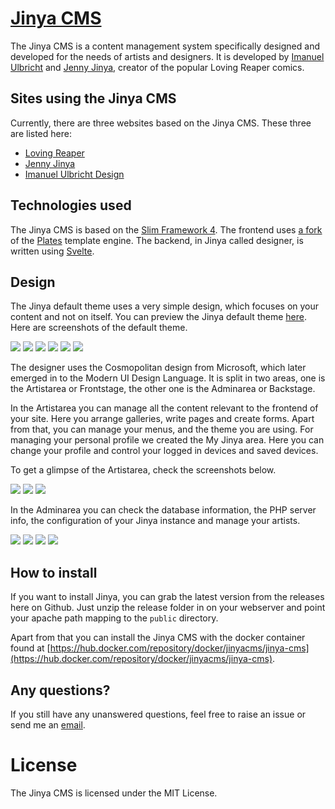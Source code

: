 # [Jinya CMS](https://jinya.de)
The Jinya CMS is a content management system specifically designed and developed for the needs of artists and designers. It is developed by [Imanuel Ulbricht](https://imanuel.dev) and [Jenny Jinya](https://jenny-jinya.com), creator of the popular Loving Reaper comics.

## Sites using the Jinya CMS
Currently, there are three websites based on the Jinya CMS. These three are listed here:

* [Loving Reaper](https://lovingreaper.com)
* [Jenny Jinya](https://jenny-jinya.com)
* [Imanuel Ulbricht Design](https://imanuel.ulbricht.design)

## Technologies used
The Jinya CMS is based on the [Slim Framework 4](https://www.slimframework.com/). The frontend uses [a fork](https://plates.jinya.de/) of the [Plates](https://platesphp.com/) template engine. The backend, in Jinya called designer, is written using [Svelte](https://svelte.dev/).

## Design
The Jinya default theme uses a very simple design, which focuses on your content and not on itself. You can preview the Jinya default theme [here](https://imanuel.ulbricht.design). Here are screenshots of the default theme.

![](screenshots/frontend/1e1b438ab8c064ef94ec82a3e4bb2b0e0f4fd5a1ae686592e30f43106e7145e2)
![](screenshots/frontend/3f878cbdf9f5ec2909c085b3f8e82e94da00a9bbe403c6a1995c0a6d77ec1c42)
![](screenshots/frontend/20f12068a82bfbfe5f35a26fb85b64a61224c26d4e25e2fe268f49d234b75e83)
![](screenshots/frontend/25fe2304d471a53dc88229fecf40a6d578011b1a020c46fff36d7661a5e3cfa1)
![](screenshots/frontend/b94da6bb828e029dec3f2f8689dda8f598d397b4204aa6a2bf5789ad32c9e782)
![](screenshots/frontend/9b3c8f4708c8cb837eb60a1b5c63ce8f94a8d5d1ff6ba596aa6ed3ca34ac188a)

The designer uses the Cosmopolitan design from Microsoft, which later emerged in to the Modern UI Design Language. It is split in two areas, one is the Artistarea or Frontstage, the other one is the Adminarea or Backstage.

In the Artistarea you can manage all the content relevant to the frontend of your site. Here you arrange galleries, write pages and create forms. Apart from that, you can manage your menus, and the theme you are using. For managing your personal profile we created the My Jinya area. Here you can change your profile and control your logged in devices and saved devices.

To get a glimpse of the Artistarea, check the screenshots below.

![](screenshots/designer/frontstage/files.png)
![](screenshots/designer/frontstage/upload-file.png)
![](screenshots/designer/frontstage/galleries.png)

In the Adminarea you can check the database information, the PHP server info, the configuration of your Jinya instance and manage your artists.

![](screenshots/designer/backstage/phpinfo.png)
![](screenshots/designer/backstage/mysqlinfo.png)
![](screenshots/designer/backstage/querytool.png)
![](screenshots/designer/backstage/artists.png)

## How to install
If you want to install Jinya, you can grab the latest version from the releases here on Github. Just unzip the release folder in on your webserver and point your apache path mapping to the `public` directory.

Apart from that you can install the Jinya CMS with the docker container found at [https://hub.docker.com/repository/docker/jinyacms/jinya-cms](https://hub.docker.com/repository/docker/jinyacms/jinya-cms).

## Any questions?
If you still have any unanswered questions, feel free to raise an issue or send me an [email](mailto:me@imanuel.dev).

# License
The Jinya CMS is licensed under the MIT License.
